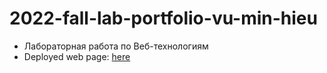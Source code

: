 # 2022-fall-lab-portfolio-vu-min-hieu

-   Лабораторная работа по Веб-технологиям
-   Deployed web page: [here](http://hieuminhvuu.github.io/portfolio)
